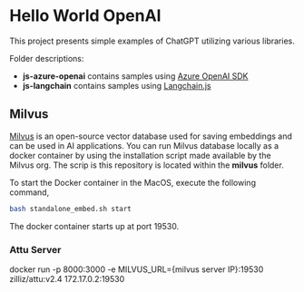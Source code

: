 Hello World OpenAI
===================================
This project presents simple examples of ChatGPT utilizing various libraries. 

Folder descriptions:
 - **js-azure-openai** contains samples using [Azure OpenAI SDK](https://github.com/Azure/azure-sdk-for-js/blob/main/sdk/openai/openai/README.md)
 - **js-langchain** contains samples using [Langchain.js](https://v03.api.js.langchain.com/index.html)

## Milvus 
[Milvus](https://github.com/milvus-io/milvus) is an open-source vector database used for saving embeddings and can
be used in AI applications. You can run Milvus database locally as a docker container by using the installation script
made available by the Milvus org. The scrip is this repository is located within the **milvus** folder.

To start the Docker container in the MacOS, execute the following command,
```bash
bash standalone_embed.sh start
```
The docker container starts up at port 19530.

### Attu Server
docker run -p 8000:3000 -e MILVUS_URL={milvus server IP}:19530 zilliz/attu:v2.4
172.17.0.2:19530